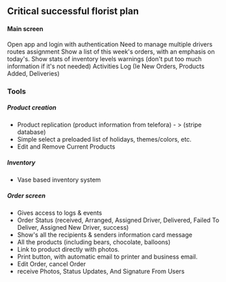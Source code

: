 ## Critical successful florist plan

#### Main screen
Open app and login with authentication
Need to manage multiple drivers routes assignment
Show a list of this week's orders, with an emphasis on today's.
Show stats of inventory levels warnings (don't put too much information if it's not needed)
Activities Log (Ie New Orders, Products Added, Deliveries)

### Tools

##### Product creation
* Product replication (product information from telefora) - > (stripe database)
* Simple select a preloaded list of holidays, themes/colors, etc.
* Edit and Remove Current Products

##### Inventory
* Vase based inventory system


##### Order screen
* Gives access to logs & events
* Order Status (received, Arranged, Assigned Driver, Delivered, Failed To Deliver, Assigned New Driver, success)
* Show's all the recipients & senders information
  card message
* All the products (including bears, chocolate, balloons)
* Link to product directly with photos.
* Print button, with automatic email to printer and business email.
* Edit Order, cancel Order
* receive Photos, Status Updates, And Signature From Users
